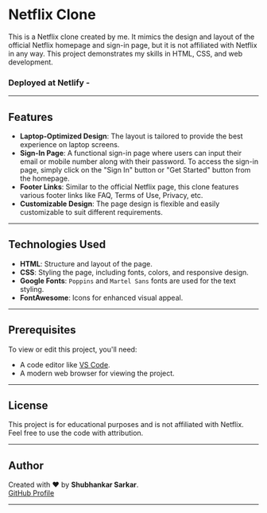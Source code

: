 # Netflix Clone

This is a Netflix clone created by me. It mimics the design and layout of the official Netflix homepage and sign-in page, but it is not affiliated with Netflix in any way. This project demonstrates my skills in HTML, CSS, and web development.

### Deployed at Netlify - 

---

## **Features**

- **Laptop-Optimized Design**: The layout is tailored to provide the best experience on laptop screens.
- **Sign-In Page**: A functional sign-in page where users can input their email or mobile number along with their password. To access the sign-in page, simply click on the "Sign In" button or "Get Started" button from the homepage.
- **Footer Links**: Similar to the official Netflix page, this clone features various footer links like FAQ, Terms of Use, Privacy, etc.
- **Customizable Design**: The page design is flexible and easily customizable to suit different requirements.

---

## **Technologies Used**

- **HTML**: Structure and layout of the page.
- **CSS**: Styling the page, including fonts, colors, and responsive design.
- **Google Fonts**: `Poppins` and `Martel Sans` fonts are used for the text styling.
- **FontAwesome**: Icons for enhanced visual appeal.

---

## **Prerequisites**
To view or edit this project, you'll need:
- A code editor like [VS Code](https://code.visualstudio.com/).
- A modern web browser for viewing the project.

---

## **License**

This project is for educational purposes and is not affiliated with Netflix. Feel free to use the code with attribution.

---

## **Author**

Created with ❤️ by **Shubhankar Sarkar**.  
[GitHub Profile](https://github.com/shubhankar05sarkar)

---
